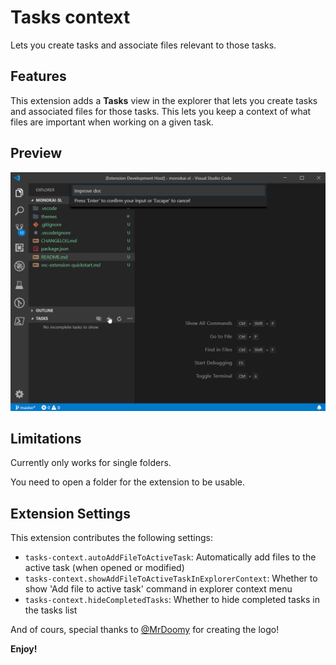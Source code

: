 # Tasks context

Lets you create tasks and associate files relevant to those tasks.

## Features

This extension adds a **Tasks** view in the explorer that lets you create tasks and associated files for those tasks.
This lets you keep a context of what files are important when working on a given task.

## Preview

![Preview](/media/preview.gif)

## Limitations

Currently only works for single folders.

You need to open a folder for the extension to be usable.

## Extension Settings

This extension contributes the following settings:

* `tasks-context.autoAddFileToActiveTask`: Automatically add files to the active task (when opened or modified)
* `tasks-context.showAddFileToActiveTaskInExplorerContext`: Whether to show 'Add file to active task' command in explorer context menu
* `tasks-context.hideCompletedTasks`: Whether to hide completed tasks in the tasks list

And of cours, special thanks to [@MrDoomy](https://github.com/MrDoomy) for creating the logo!

**Enjoy!**
